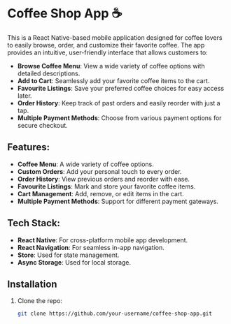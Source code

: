 # Coffee Shop App ☕️

This is a React Native-based mobile application designed for coffee lovers to easily browse, order, and customize their favorite coffee. The app provides an intuitive, user-friendly interface that allows customers to:

- **Browse Coffee Menu**: View a wide variety of coffee options with detailed descriptions.
- **Add to Cart**: Seamlessly add your favorite coffee items to the cart.
- **Favourite Listings**: Save your preferred coffee choices for easy access later.
- **Order History**: Keep track of past orders and easily reorder with just a tap.
- **Multiple Payment Methods**: Choose from various payment options for secure checkout.

## Features:

- **Coffee Menu**: A wide variety of coffee options.
- **Custom Orders**: Add your personal touch to every order.
- **Order History**: View previous orders and reorder with ease.
- **Favourite Listings**: Mark and store your favorite coffee items.
- **Cart Management**: Add, remove, or edit items in the cart.
- **Multiple Payment Methods**: Support for different payment gateways.

## Tech Stack:

- **React Native**: For cross-platform mobile app development.
- **React Navigation**: For seamless in-app navigation.
- **Store**: Used for state management.
- **Async Storage**: Used for local storage.

## Installation

1. Clone the repo:
   ```bash
   git clone https://github.com/your-username/coffee-shop-app.git
   ```
